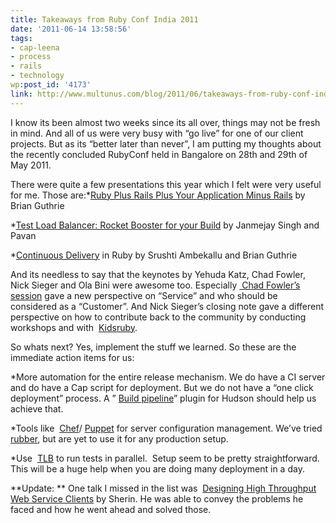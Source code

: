 ```yaml
---
title: Takeaways from Ruby Conf India 2011
date: '2011-06-14 13:58:56'
tags:
- cap-leena
- process
- rails
- technology
wp:post_id: '4173'
link: http://www.multunus.com/blog/2011/06/takeaways-from-ruby-conf-india-2011/
---
```


I know its been almost two weeks since its all over, things may not be fresh in mind. And all of us were very busy with “go live” for one of our client projects. But as its “better later than never”, I am putting my thoughts about the recently concluded RubyConf held in Bangalore on 28th and 29th of May 2011.

There were quite a few presentations this year which I felt were very useful for me. Those are:*[Ruby Plus Rails Plus Your Application Minus Rails](http://rubyconfindia.org/2011/presentations/brianGuthrie-RubyPlusRailsPlusAppMinusRails.key) by Brian Guthrie

    
*[Test Load Balancer: Rocket Booster for your Build](http://rubyconfindia.org/2011/presentations/janmejay-TLB-rocketBoosterForYourBuild.pdf) by Janmejay Singh and Pavan

    
*[Continuous Delivery](http://rubyconfindia.org/2011/presentations/brianGuthrie-ContinuousDelivery.key) in Ruby by Srushti Ambekallu and Brian Guthrie

And its needless to say that the keynotes by Yehuda Katz, Chad Fowler, Nick Sieger and Ola Bini were awesome too. Especially
[ Chad Fowler’s session](http://rubyconfindia.org/2011/presentations/chadFowler-service.key) gave a new perspective on “Service” and who should be considered as a “Customer”. And Nick Sieger’s closing note gave a different perspective on how to contribute back to the community by conducting workshops and with 
[Kidsruby](http://kidsruby.com/).

So whats next? Yes, implement the stuff we learned. So these are the immediate action items for us:


*More automation for the entire release mechanism. We do have a CI server and do have a Cap script for deployment. But we do not have a “one click deployment” process. A ”
[Build pipeline](http://www.google.com/url?sa=D&q=http://code.google.com/p/build-pipeline-plugin/)” plugin for Hudson should help us achieve that.

    
*Tools like 
[Chef](http://wiki.opscode.com/display/chef/Home)/
[Puppet](http://www.puppetlabs.com/puppet/introduction/) for server configuration management. We’ve tried 
[rubber](https://github.com/wr0ngway/rubber/wiki), but are yet to use it for any production setup.

    
*Use 
[TLB](http://test-load-balancer.github.com/) to run tests in parallel.  Setup seem to be pretty straightforward. This will be a huge help when you are doing many deployment in a day.


**Update: **
One talk I missed in the list was 
[Designing High Throughput Web Service Clients](http://rubyconfindia.org/2011/presentations/sherinC-DesigningHighThroughputWebServiceClients.key) by Sherin. He was able to convey the problems he faced and how he went ahead and solved those.
